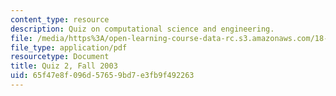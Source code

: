 ```yaml
---
content_type: resource
description: Quiz on computational science and engineering.
file: /media/https%3A/open-learning-course-data-rc.s3.amazonaws.com/18-085-computational-science-and-engineering-i-fall-2008/65f47e8f096d57659bd7e3fb9f492263_q218085f03.pdf
file_type: application/pdf
resourcetype: Document
title: Quiz 2, Fall 2003
uid: 65f47e8f-096d-5765-9bd7-e3fb9f492263
---
```

